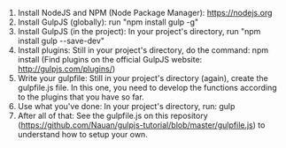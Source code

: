 1. Install NodeJS and NPM (Node Package Manager): https://nodejs.org
2. Install GulpJS (globally): run "npm install gulp -g"
3. Install GulpJS (in the project): In your project's directory, run "npm install gulp --save-dev"
4. Install plugins: Still in your project's directory, do the command: npm install <plugin-name> (Find plugins on the official GulpJS website: http://gulpjs.com/plugins/)
5. Write your gulpfile: Still in your project's directory (again), create the gulpfile.js file. In this one, you need to develop the functions according to the plugins that you have so far.
6. Use what you've done: In your project's directory, run: gulp <name-of-created-task>
7. After all of that: See the gulpfile.js on this repository (https://github.com/Nauan/gulpjs-tutorial/blob/master/gulpfile.js) to understand how to setup your own.
